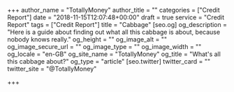 +++
author_name = "TotallyMoney"
author_title = ""
categories = ["Credit Report"]
date = "2018-11-15T12:07:48+00:00"
draft = true
service = "Credit Report"
tags = ["Credit Report"]
title = "Cabbage"
[seo.og]
og_description = "Here is a guide about finding out what all this cabbage is about, because nobody knows really."
og_height = ""
og_image_alt = ""
og_image_secure_url = ""
og_image_type = ""
og_image_width = ""
og_locale = "en-GB"
og_site_name = "TotallyMoney"
og_title = "What's all this cabbage about?"
og_type = "article"
[seo.twitter]
twitter_card = ""
twitter_site = "@TotallyMoney"

+++

